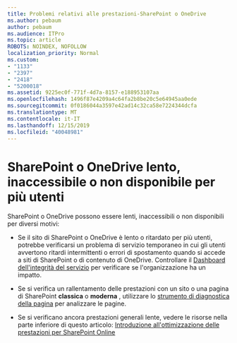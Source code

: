 ```yaml
---
title: Problemi relativi alle prestazioni-SharePoint o OneDrive
ms.author: pebaum
author: pebaum
ms.audience: ITPro
ms.topic: article
ROBOTS: NOINDEX, NOFOLLOW
localization_priority: Normal
ms.custom:
- "1133"
- "2397"
- "2418"
- "5200018"
ms.assetid: 9225ec0f-771f-4d7a-8157-e188953107aa
ms.openlocfilehash: 1496f87e4209a4c64fa2b8be20c5e64945aa0ede
ms.sourcegitcommit: 0f0186044a3597e42ad14c32ca58e7224344dcfa
ms.translationtype: MT
ms.contentlocale: it-IT
ms.lasthandoff: 12/15/2019
ms.locfileid: "40048981"
---
```

# <a name="sharepoint-or-onedrive-slow-inaccessible-or-unavailable-for-multiple-users"></a>SharePoint o OneDrive lento, inaccessibile o non disponibile per più utenti

SharePoint o OneDrive possono essere lenti, inaccessibili o non disponibili per diversi motivi:
  
- Se il sito di SharePoint o OneDrive è lento o ritardato per più utenti, potrebbe verificarsi un problema di servizio temporaneo in cui gli utenti avvertono ritardi intermittenti o errori di spostamento quando si accede a siti di SharePoint o di contenuto di OneDrive. Controllare il [Dashboard dell'integrità del servizio](https://admin.microsoft.com/AdminPortal/Home#/servicehealth) per verificare se l'organizzazione ha un impatto.
  
- Se si verifica un rallentamento delle prestazioni con un sito o una pagina di SharePoint **classica** o **moderna** , utilizzare lo [strumento di diagnostica della pagina](https://aka.ms/perftool) per analizzare le pagine.
  
- Se si verificano ancora prestazioni generali lente, vedere le risorse nella parte inferiore di questo articolo: [Introduzione all'ottimizzazione delle prestazioni per SharePoint Online](https://go.microsoft.com/fwlink/?linkid=2024334)
  